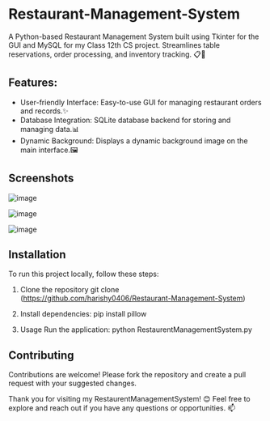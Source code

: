 # Restaurant-Management-System
A Python-based Restaurant Management System built using Tkinter for the GUI and MySQL for my Class 12th CS project. Streamlines table reservations, order processing, and inventory tracking. 📋🐍

## Features:
- User-friendly Interface: Easy-to-use GUI for managing restaurant orders and records.✨ 
- Database Integration: SQLite database backend for storing and managing data.📊 
- Dynamic Background: Displays a dynamic background image on the main interface.🖼️ 

## Screenshots
![image](https://github.com/harishy0406/Restaurant-Management-System/assets/142865295/d656bb1b-e8b3-4e23-9e33-40251e39b925)


![image](https://github.com/harishy0406/Restaurant-Management-System/assets/142865295/ad60bf67-451d-43f5-9c69-d6594dc599f6)

![image](https://github.com/harishy0406/Restaurant-Management-System/assets/142865295/c6959ac1-ce5d-4164-aa72-88ba443e3ca1)


## Installation
To run this project locally, follow these steps:

1. Clone the repository
git clone (https://github.com/harishy0406/Restaurant-Management-System)
2. Install dependencies:
pip install pillow

3. Usage
Run the application: python RestaurentManagementSystem.py


## Contributing
Contributions are welcome! Please fork the repository and create a pull request with your suggested changes.

Thank you for visiting my RestaurentManagementSystem! 😊 Feel free to explore and reach out if you have any questions or opportunities. 📫
